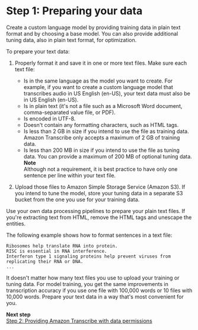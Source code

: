 # Step 1: Preparing your data<a name="prepare-training-data"></a>

Create a custom language model by providing training data in plain text format and by choosing a base model\. You can also provide additional tuning data, also in plain text format, for optimization\.

To prepare your text data:

1. Properly format it and save it in one or more text files\. Make sure each text file:
   + Is in the same language as the model you want to create\. For example, if you want to create a custom language model that transcribes audio in US English \(en\-US\), your text data must also be in US English \(en\-US\)\.
   + Is in plain text \(it's not a file such as a Microsoft Word document, comma\-separated value file, or PDF\)\.
   + Is encoded in UTF\-8\.
   + Doesn't contain any formatting characters, such as HTML tags\.
   + Is less than 2 GB in size if you intend to use the file as training data\. Amazon Transcribe only accepts a maximum of 2 GB of training data\.
   + Is less than 200 MB in size if you intend to use the file as tuning data\. You can provide a maximum of 200 MB of optional tuning data\.
**Note**  
Although not a requirement, it is best practice to have only one sentence per line within your text file\.

1. Upload those files to Amazon Simple Storage Service \(Amazon S3\)\. If you intend to tune the model, store your tuning data in a separate S3 bucket from the one you use for your training data\.

Use your own data processing pipelines to prepare your plain text files\. If you're extracting text from HTML, remove the HTML tags and unescape the entities\. 

The following example shows how to format sentences in a text file:

```
Ribosomes help translate RNA into protein.
RISC is essential in RNA interference.
Interferon type 1 signaling proteins help prevent viruses from replicating their RNA or DNA.
...
```

It doesn't matter how many text files you use to upload your training or tuning data\. For model training, you get the same improvements in transcription accuracy if you use one file with 100,000 words or 10 files with 10,000 words\. Prepare your text data in a way that's most convenient for you\.

**Next step**  
[ Step 2: Providing Amazon Transcribe with data permissions ](training-data-permissions.md)